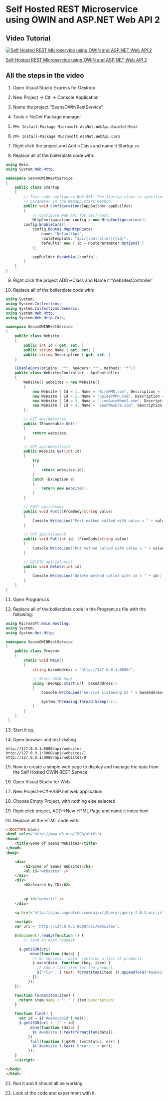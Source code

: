 # Self Hosted REST Microservice using OWIN and ASP.NET Web API 2

## Video Tutorial
[![Self Hosted REST Microservice using OWIN and ASP.NET Web API 2](https://img.youtube.com/vi/AM2HtQTAQaY/0.jpg)](https://www.youtube.com/watch?v=AM2HtQTAQaY)

[Self Hosted REST Microservice using OWIN and ASP.NET Web API 2](https://www.youtube.com/watch?v=AM2HtQTAQaY)


## All the steps in the video

1. Open Visual Studio Express for Desktop

2. New Project -> C# -> Console Application

3. Name the project “SeansOWINRestService”

4. Tools-> NuGet Package manager

5. `PM> Install-Package Microsoft.AspNet.WebApi.OwinSelfHost`

6. `PM> Install-Package Microsoft.AspNet.WebApi.Cors`

7. Right click the project and Add->Class and name it Startup.cs

8. Replace all of the boilerplate code with: 

```c#
using Owin; 
using System.Web.Http; 

namespace SeansOWINRestService
{ 
    public class Startup 
    { 
        // This code configures Web API. The Startup class is specified as a type
        // parameter in the WebApp.Start method.
        public void Configuration(IAppBuilder appBuilder) 
        { 
            // Configure Web API for self-host. 
            HttpConfiguration config = new HttpConfiguration(); 
	    config.EnableCors();
            config.Routes.MapHttpRoute( 
                name: "DefaultApi", 
                routeTemplate: "api/{controller}/{id}", 
                defaults: new { id = RouteParameter.Optional } 
            ); 

            appBuilder.UseWebApi(config); 
        } 
    } 
}
```

9. Right click the project ADD->Class and Name it ‘WebsitesController’

10. Replace all of the boilerplate code with: 

```c#
using System;
using System.Collections;
using System.Collections.Generic;
using System.Web.Http;
using System.Web.Http.Cors;

namespace SeansOWINRestService
{
    public class Website
    {
        public int Id { get; set; }
        public string Name { get; set; }
        public string Description { get; set; }
    }

    [EnableCors(origins: "*", headers: "*", methods: "*")]
    public class WebsitesController : ApiController
    {
        Website[] websites = new Website[] 
        { 
            new Website { Id = 1, Name = "BirdMMO.com", Description = "Bird Flapping Game For Everybody"}, 
            new Website { Id = 2, Name = "SpiderMMO.com", Description = "Spider Versus Spider Death Match"}, 
            new Website { Id = 3, Name = "LiveAutoWheel.com", Description = "Random Number Generator"},
	        new Website { Id = 4, Name = "SeanWasEre.com", Description = "A Blog of Trivial Things"}  
        };

        // GET api/Websites 
        public IEnumerable Get()
        {
            return websites;
        }

        // GET api/Websites/5 
        public Website Get(int id)
        {
            try
            {
                return websites[id];
            }
            catch (Exception e)
            {
                return new Website();
            }
        }

        // POST api/values 
        public void Post([FromBody]string value)
        {
            Console.WriteLine("Post method called with value = " + value);
        }

        // PUT api/values/5 
        public void Put(int id, [FromBody]string value)
        {
            Console.WriteLine("Put method called with value = " + value);
        }

        // DELETE api/values/5 
        public void Delete(int id)
        {
            Console.WriteLine("Delete method called with id = " + id);
        }
    }
}
```

11. Open Program.cs

12. Replace all of the boilerplate code in the Program.cs file with the following: 

```c#
using Microsoft.Owin.Hosting;
using System;
using System.Net.Http;

namespace SeansOWINRestService
{ 
    public class Program 
    { 
        static void Main() 
        { 
            string baseAddress = "http://127.0.0.1:8080/"; 

            // Start OWIN host 
            using (WebApp.Start(url: baseAddress)) 
            { 
                Console.WriteLine("Service Listening at " + baseAddress);

                System.Threading.Thread.Sleep(-1);
            } 
        } 
    } 
 } 
```

13. Start it up,

14. Open browser and test visiting 

```
http://127.0.0.1:8080/api/websites
http://127.0.0.1:8080/api/websites/1
http://127.0.0.1:8080/api/websites/0
```

15. Now to create a simple web page to display and manage the data from the Self Hosted OWIN REST Service

16. Open Visual Studio for Web

17. New Project->C#->ASP.net web application

18. Choose Empty Project, with nothing else selected

19. Right click project, ADD->New HTML Page and name it index.html

20. Replace all the HTML code with: 

```html
<!DOCTYPE html>
<html xmlns="http://www.w3.org/1999/xhtml">
<head>
    <title>Some of Seans Websites</title>
</head>
<body>

    <div>
        <h2>Some of Seans Websites</h2>
        <ul id="websites" />
    </div>
    <div>
        <h2>Search by ID</h2>
        
        
        <p id="website" />
    </div>

    <a href="http://ajax.aspnetcdn.com/ajax/jQuery/jquery-2.0.3.min.js">http://ajax.aspnetcdn.com/ajax/jQuery/jquery-2.0.3.min.js</a>
    
    <script>
    var uri = 'http://127.0.0.1:8080/api/websites';

    $(document).ready(function () {
        // Send an AJAX request

      $.getJSON(uri)
          .done(function (data) {
            // On success, 'data' contains a list of products.
            $.each(data, function (key, item) {
              // Add a list item for the product.
              $('<li>', { text: formatItem(item) }).appendTo($('#websites'));
            });
          });
    });

    function formatItem(item) {
      return item.Name + ': ' + item.Description;
    }

    function find() {
      var id = $('#websiteId').val();
      $.getJSON(uri + '/' + id)
          .done(function (data) {
            $('#website').text(formatItem(data));
          })
          .fail(function (jqXHR, textStatus, err) {
            $('#website').text('Error: ' + err);
          });
    }
    </script>

</body>
</html>
```

21. Run it and it should all be working

22. Look at the code and experiment with it.



